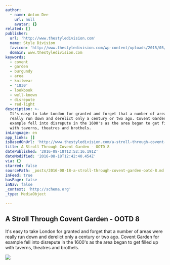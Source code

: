 ```yaml
---
author:
  - name: Anton Dee
    url: null
    avatar: {}
related: []
publisher:
  url: 'http://www.thestyledivision.com'
  name: Style Division
  favicon: 'http://www.thestyledivision.com/wp-content/uploads/2015/05/favicon2-copy.png'
  domain: www.thestyledivision.com
keywords:
  - covent
  - garden
  - burgundy
  - area
  - knitwear
  - '1830'
  - lookbook
  - well-known
  - disrepute
  - red-light
description: >-
  It's easy to take London for granted and forget that a number of areas were
  really run down and derelict only a century or two ago. Covent Garden for
  example fell into disrepute in the 1600's as the area began to get filled up
  with taverns, theatres and brothels.
inLanguage: en
app_links: []
isBasedOnUrl: 'http://www.thestyledivision.com/a-stroll-through-covent-garden-ootd-8'
title: A Stroll Through Covent Garden - OOTD 8
datePublished: '2016-08-18T12:52:16.191Z'
dateModified: '2016-08-18T12:42:40.454Z'
via: {}
starred: false
sourcePath: _posts/2016-08-18-a-stroll-through-covent-garden-ootd-8.md
inFeed: true
hasPage: false
inNav: false
_context: 'http://schema.org'
_type: MediaObject

---
```

<article style=""><h1>A Stroll Through Covent Garden - OOTD 8</h1><p>It's easy to take London for granted and forget that a number of areas were really run down and derelict only a century or two ago. Covent Garden for example fell into disrepute in the 1600's as the area began to get filled up with taverns, theatres and brothels.</p><img src="http://www.thestyledivision.com/wp-content/uploads/2016/03/covent-garden-style-lookbook-menswear-london-88.jpg" /></article>